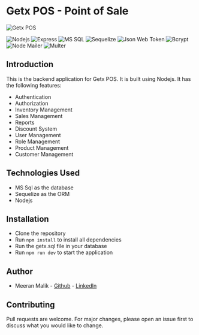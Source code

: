 # Getx POS - Point of Sale
![Getx POS](https://img.shields.io/badge/Getx%20POS-1.0.0-blue)

![Nodejs](https://img.shields.io/badge/Nodejs-14.15.4-green)
![Express](https://img.shields.io/badge/Express-4.17.1-green)
![MS SQL](https://img.shields.io/badge/MS%20SQL-14.0.1000.169-green)
![Sequelize](https://img.shields.io/badge/Sequelize-6.6.2-green)
![Json Web Token](https://img.shields.io/badge/Json%20Web%20Token-8.5.1-green)
![Bcrypt](https://img.shields.io/badge/Bcrypt-5.0.0-green)
![Node Mailer](https://img.shields.io/badge/Node%20Mailer-6.4.17-green)
![Multer](https://img.shields.io/badge/Multer-1.4.2-green)
## Introduction
This is the backend application for Getx POS. It is built using Nodejs.
It has the following features:
- Authentication
- Authorization
- Inventory Management
- Sales Management
- Reports
- Discount System
- User Management
- Role Management
- Product Management
- Customer Management

## Technologies Used
- MS Sql as the database
- Sequelize as the ORM
- Nodejs


## Installation
- Clone the repository
- Run `npm install` to install all dependencies
- Run the getx.sql file in your database
- Run `npm run dev` to start the application

## Author
- Meeran Malik - [Github](http://github.com/meeran03) - [LinkedIn](https://www.linkedin.com/in/meeran-malik-34431316b)

## Contributing
Pull requests are welcome. For major changes, please open an issue first to discuss what you would like to change.

    